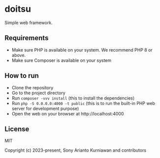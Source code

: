 # doitsu
Simple web framework.

## Requirements

- Make sure PHP is available on your system. We recommend PHP 8 or above.
- Make sure Composer is available on your system

## How to run

- Clone the repository
- Go to the project directory
- Run `composer -vvv install` (this to install the dependencies)
- Run `php -S 0.0.0.0:4000 -t public` (this is to run the built-in PHP web server for development purpose)
- Open the web on your browser at http://localhost:4000

## License

MIT

Copyright (c) 2023-present, Sony Arianto Kurniawan and contributors
